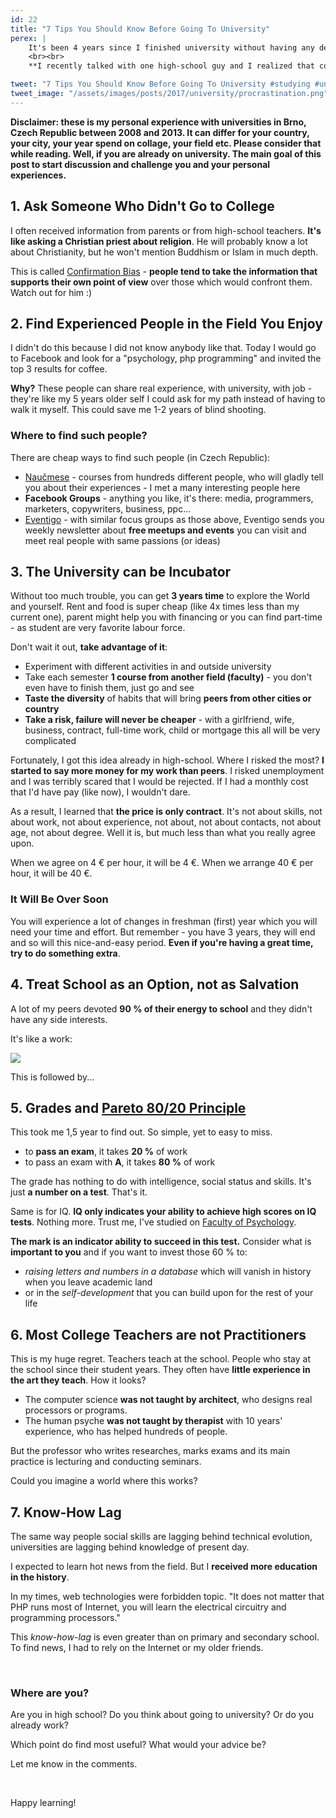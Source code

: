 ```yaml
---
id: 22
title: "7 Tips You Should Know Before Going To University"
perex: |
    It's been 4 years since I finished university without having any degree out of it. During those 4 years, I was asked about university by people I could count on the fingers of one hand. And the about the degree? **Not one.**
    <br><br>
    **I recently talked with one high-school guy and I realized that college is still seen as something sacred, important and mostly from no other than teachers and parents**. I told myself that I'll write down my insights and advice that I would give my 8 years younger self. **If you are 18-19 years're considering what to do next, go ahead**.

tweet: "7 Tips You Should Know Before Going To University #studying #unschooling #education #eduhacking"
tweet_image: "/assets/images/posts/2017/university/procrastination.png"
---
```


**Disclaimer: these is my personal experience with universities in Brno, Czech Republic between 2008 and 2013. It can differ for your country, your city, your year spend on collage, your field etc. Please consider that while reading. Well, if you are already on university. The main goal of this post to start discussion and challenge you and your personal experiences.**


## 1. Ask Someone Who Didn't Go to College

I often received information from parents or from high-school teachers. **It's like asking a Christian priest about religion**. He will probably know a lot about Christianity, but he won't mention Buddhism or Islam in much depth.

This is called [Confirmation Bias](https://en.wikipedia.org/wiki/Confirmation_bias) - **people tend to take the information that supports their own point of view** over those which would confront them. Watch out for him :)


## 2. Find Experienced People in the Field You Enjoy

I didn't do this because I did not know anybody like that. Today I would go to Facebook and look for a "psychology, php programming" and invited the top 3 results for coffee.

**Why?** These people can share real experience, with university, with job - they're like my 5 years older self I could ask for my path instead of having to walk it myself. This could save me 1-2 years of blind shooting.

### Where to find such people?

There are cheap ways to find such people (in Czech Republic):

- [Naučmese](https://www.naucmese.cz) - courses from hundreds different people, who will gladly tell you about their experiences - I met a many interesting people here
- **Facebook Groups** - anything you like, it's there: media, programmers, marketers, copywriters, business, ppc...
- [Eventigo](https://eventigo.cz) - with similar focus groups as those above, Eventigo sends you weekly newsletter about **free meetups and events** you can visit and meet real people with same passions (or ideas)


## 3. The University can be Incubator

Without too much trouble, you can get **3 years time** to explore the World and yourself. Rent and food is super cheap (like 4x times less than my current one), parent might help you with financing or you can find part-time - as student are very favorite labour force.

Don't wait it out, **take advantage of it**:

- Experiment with different activities in and outside university
- Take each semester **1 course from another field (faculty)** - you don't even have to finish them, just go and see
- **Taste the diversity** of habits that will bring **peers from other cities or country**
- **Take a risk, failure will never be cheaper** - with a girlfriend, wife, business, contract, full-time work, child or mortgage this all will be very complicated

Fortunately, I got this idea already in high-school. Where I risked the most? **I started to say more money for my work than peers**. I risked unemployment and I was terribly scared that I would be rejected. If I had a monthly cost that I'd have pay (like now), I wouldn't dare.

As a result, I learned that **the price is only contract**. It's not about skills, not about work, not about experience, not about, not about contacts, not about age, not about degree. Well it is, but much less than what you really agree upon.

When we agree on 4 € per hour, it will be 4 €. When we arrange 40 € per hour, it will be 40 €.


### It Will Be Over Soon

You will experience a lot of changes in freshman (first) year which you will need your time and effort.
But remember - you have 3 years, they will end and so will this nice-and-easy period. **Even if you're having a great time, try to do something extra**.


## 4. Treat School as an Option, not as Salvation

A lot of my peers devoted **90 % of their energy to school** and they didn't have any side interests.

It's like a work:

<img src="/assets/images/posts/2017/university/procrastination.png" class="img-thumbnail">

This is followed by...



## 5. Grades and [Pareto 80/20 Principle](https://en.wikipedia.org/wiki/Pareto_principle)

This took me 1,5 year to find out. So simple, yet to easy to miss.

- to **pass an exam**, it takes **20 %** of work
- to pass an exam with **A**, it takes **80 %** of work

The grade has nothing to do with intelligence, social status and skills. It's just **a number on a test**. That's it.

Same is for IQ. **IQ only indicates your ability to achieve high scores on IQ tests**. Nothing more. Trust me, I've studied on [Faculty of Psychology](http://psych.fss.muni.cz).

**The mark is an indicator ability to succeed in this test.** Consider what is **important to you** and if you want to invest those 60 % to:

 - *raising letters and numbers in a database* which will vanish in history when you leave academic land
 - or in the *self-development* that you can build upon for the rest of your life


## 6. Most College Teachers are not Practitioners

This is my huge regret. Teachers teach at the school. People who stay at the school since their student years. They often have **little experience in the art they teach**. How it looks?

- The computer science **was not taught by architect**, who designs real processors or programs.
- The human psyche **was not taught by therapist** with 10 years' experience, who has helped hundreds of people.

But the professor who writes researches, marks exams and its main practice is lecturing and conducting seminars.

Could you imagine a world where this works?


## 7. Know-How Lag

The same way people social skills are lagging behind technical evolution, universities are lagging behind knowledge of present day.

I expected to learn hot news from the field. But I **received more education in the history**.

In my times, web technologies were forbidden topic. "It does not matter that PHP runs most of Internet, you will learn the electrical circuitry and programming processors."

This *know-how-lag* is even greater than on primary and secondary school. To find news, I had to rely on the Internet or my older friends.



<br>

### Where are you?

Are you in high school? Do you think about going to university? Or do you already work?

Which point do find most useful? What would your advice be?


Let me know in the comments.


<br>

Happy learning!
